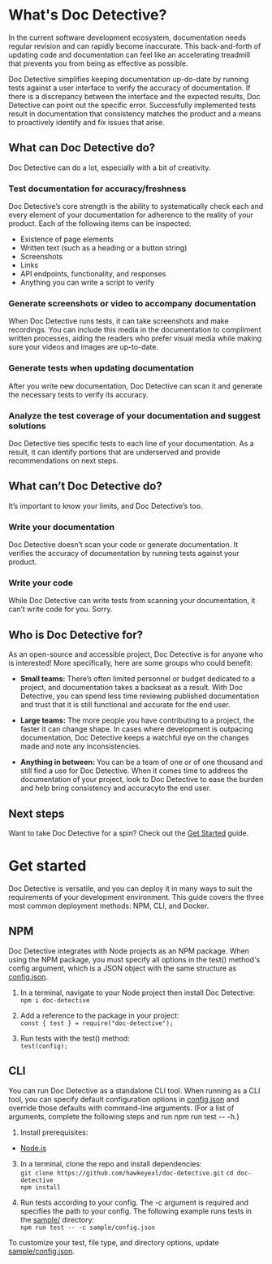 
# What's Doc Detective?

In the current software development ecosystem, documentation needs regular revision and can rapidly become inaccurate. This back-and-forth of updating code and documentation can feel like an accelerating treadmill that prevents you from being as effective as possible.

Doc Detective simplifies keeping documentation up-do-date by running tests against a user interface to verify the accuracy of documentation. If there is a discrepancy between the interface and the expected results, Doc Detective can point out the specific error. Successfully implemented tests result in documentation that consistency matches the product and a means to proactively identify and fix issues that arise.

## What can Doc Detective do?
Doc Detective can do a lot, especially with a bit of creativity.

### Test documentation for accuracy/freshness
Doc Detective’s core strength is the ability to systematically check each and every element of your documentation for adherence to the reality of your product. Each of the following items can be inspected:

-   Existence of page elements    
-   Written text (such as a heading or a button string)
-   Screenshots
-   Links
-   API endpoints, functionality, and responses
-   Anything you can write a script to verify
    
### Generate screenshots or video to accompany documentation
When Doc Detective runs tests, it can take screenshots and make recordings. You can include this media in the documentation to compliment written processes, aiding the readers who prefer visual media while making sure your videos and images are up-to-date.

### Generate tests when updating documentation
After you write new documentation, Doc Detective can scan it and generate the necessary tests to verify its accuracy.

### Analyze the test coverage of your documentation and suggest solutions
Doc Detective ties specific tests to each line of your documentation. As a result, it can identify portions that are underserved and provide recommendations on next steps.

## What can’t Doc Detective do?
It’s important to know your limits, and Doc Detective’s too.

### Write your documentation
Doc Detective doesn’t scan your code or generate documentation. It verifies the accuracy of documentation by running tests against your product.

### Write your code
While Doc Detective can write tests from scanning your documentation, it can’t write code for you. Sorry.

## Who is Doc Detective for?
As an open-source and accessible project, Doc Detective is for anyone who is interested! More specifically, here are some groups who could benefit:

-   **Small teams:** There’s often limited personnel or budget dedicated to a project, and documentation takes a backseat as a result. With Doc Detective, you can spend less time reviewing published documentation and trust that it is still functional and accurate for the end user.
    
-   **Large teams:** The more people you have contributing to a project, the faster it can change shape. In cases where development is outpacing documentation, Doc Detective keeps a watchful eye on the changes made and note any inconsistencies.
    
-   **Anything in between:** You can be a team of one or of one thousand and still find a use for Doc Detective. When it comes time to address the documentation of your project, look to Doc Detective to ease the burden and help bring consistency and accuracyto the end user.

## Next steps
Want to take Doc Detective for a spin? Check out the [Get Started](https://github.com/doc-detective/doc-detective/docs/get-started.md) guide.

# Get started
Doc Detective is versatile, and you can deploy it in many ways to suit the requirements of your development environment. This guide covers the three most common deployment methods: NPM, CLI, and Docker.

## NPM
Doc Detective integrates with Node projects as an NPM package. When using the NPM package, you must specify all options in the test() method's config argument, which is a JSON object with the same structure as [config.json](https://github.com/doc-detective/doc-detective/blob/main/sample/config.json).

1.  In a terminal, navigate to your Node project then install Doc Detective:  
`npm i doc-detective`

2.  Add a reference to the package in your project:  
`const { test } = require("doc-detective");`

3.  Run tests with the test() method:  
`test(config);`

## CLI
You can run Doc Detective as a standalone CLI tool. When running as a CLI tool, you can specify default configuration options in [config.json](https://github.com/hawkeyexl/doc-detective/blob/master/sample/config.json) and override those defaults with command-line arguments. (For a list of arguments, complete the following steps and run npm run test -- -h.)

1.  Install prerequisites:
-   [Node.js](https://nodejs.org/)

3.  In a terminal, clone the repo and install dependencies:  
`git clone https://github.com/hawkeyexl/doc-detective.git`
`cd doc-detective`  
`npm install`

3.  Run tests according to your config. The -c argument is required and specifies the path to your config. The following example runs tests in the [sample/](https://github.com/hawkeyexl/doc-detective/tree/master/sample) directory:  
`npm run test -- -c sample/config.json`
 
To customize your test, file type, and directory options, update [sample/config.json](https://github.com/hawkeyexl/doc-detective/blob/master/sample/config.json).
